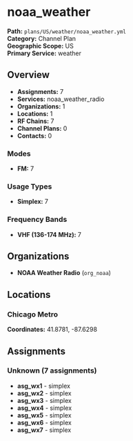 # noaa_weather

**Path:** `plans/US/weather/noaa_weather.yml`  
**Category:** Channel Plan  
**Geographic Scope:** US  
**Primary Service:** weather  

## Overview

- **Assignments:** 7
- **Services:** noaa_weather_radio
- **Organizations:** 1
- **Locations:** 1
- **RF Chains:** 7
- **Channel Plans:** 0
- **Contacts:** 0

### Modes
- **FM:** 7

### Usage Types
- **Simplex:** 7

### Frequency Bands
- **VHF (136-174 MHz):** 7

## Organizations

- **NOAA Weather Radio** (`org_noaa`)

## Locations

### Chicago Metro
**Coordinates:** 41.8781, -87.6298

## Assignments

### Unknown (7 assignments)

- **asg_wx1** - simplex
- **asg_wx2** - simplex
- **asg_wx3** - simplex
- **asg_wx4** - simplex
- **asg_wx5** - simplex
- **asg_wx6** - simplex
- **asg_wx7** - simplex
